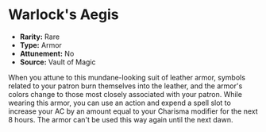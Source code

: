 # Warlock's Aegis

- **Rarity:** Rare
- **Type:** Armor
- **Attunement:** No
- **Source:** Vault of Magic

When you attune to this mundane-looking suit of leather armor, symbols related to your patron burn themselves into the leather, and the armor's colors change to those most closely associated with your patron. While wearing this armor, you can use an action and expend a spell slot to increase your AC by an amount equal to your Charisma modifier for the next 8 hours. The armor can't be used this way again until the next dawn.
